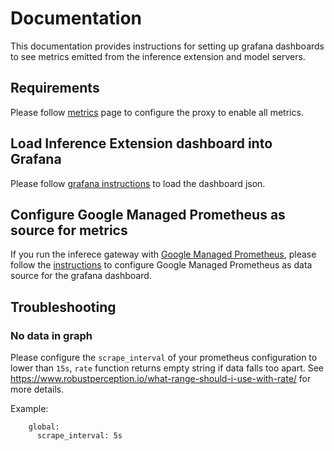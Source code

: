 # Documentation

This documentation provides instructions for setting up grafana dashboards to see metrics emitted from the inference extension and model servers.

## Requirements

Please follow [metrics](https://github.com/kubernetes-sigs/gateway-api-inference-extension/tree/main/pkg/epp/metrics) page to configure the proxy to enable all metrics.

## Load Inference Extension dashboard into Grafana

Please follow [grafana instructions](https://grafana.com/docs/grafana/latest/dashboards/build-dashboards/import-dashboards/) to load the dashboard json.

## Configure Google Managed Prometheus as source for metrics

If you run the inferece gateway with [Google Managed Prometheus](https://cloud.google.com/stackdriver/docs/managed-prometheus), please follow the [instructions](https://cloud.google.com/stackdriver/docs/managed-prometheus/query) to configure Google Managed Prometheus as data source for the grafana dashboard.

## Troubleshooting

### No data in graph

Please configure the `scrape_interval` of your prometheus configuration to lower than `15s`, `rate` function returns empty string if data falls too apart. See https://www.robustperception.io/what-range-should-i-use-with-rate/ for more details.

Example:

```
    global:
      scrape_interval: 5s
```
